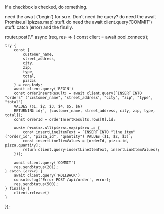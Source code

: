 If a checkbox is checked, do something.

need the await ('begin') for sure.
Don't need the query?
do need the 
await Promise.all(pizzas.map) stuff.
do need the await client.query('COMMIT') stuff.
catch (error)
and the finally.




















router.post('/', async (req, res) => {
    const client = await pool.connect();

    try {
        const {
            customer_name,
            street_address,
            city,
            zip,
            type,
            total,
            pizzas
        } = req.body;
        await client.query('BEGIN')
        const orderInsertResults = await client.query(`INSERT INTO "orders" ("customer_name", "street_address", "city", "zip", "type", "total")
        VALUES ($1, $2, $3, $4, $5, $6)
        RETURNING id;`, [customer_name, street_address, city, zip, type, total]);
        const orderId = orderInsertResults.rows[0].id;

        await Promise.all(pizzas.map(pizza => {
            const insertLineItemText = `INSERT INTO "line_item" ("order_id", "pizza_id", "quantity") VALUES ($1, $2, $3)`;
            const insertLineItemValues = [orderId, pizza.id, pizza.quantity];
            return client.query(insertLineItemText, insertLineItemValues);
        }));

        await client.query('COMMIT')
        res.sendStatus(201);
    } catch (error) {
        await client.query('ROLLBACK')
        console.log('Error POST /api/order', error);
        res.sendStatus(500);
    } finally {
        client.release()
    }
});